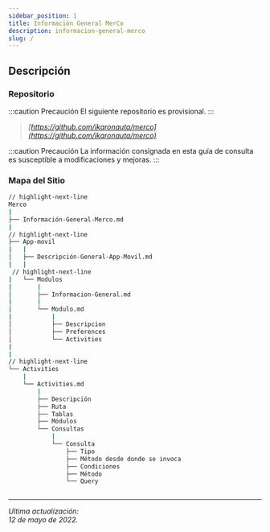 ```yaml
---
sidebar_position: 1
title: Información General MerCo
description: informacion-general-merco
slug: /
---
```


## Descripción

### Repositorio

:::caution Precaución
El siguiente repositorio es provisional. 
:::

>*[https://github.com/ikaronauta/merco](https://github.com/ikaronauta/merco)*


:::caution Precaución
La información consignada en esta guía de consulta es susceptible a modificaciones y mejoras. 
:::

### Mapa del Sitio

```bash
// highlight-next-line
Merco
|
├── Información-General-Merco.md
|
// highlight-next-line
├── App-movil
|   |
│   ├── Descripción-General-App-Movil.md
|   |
 // highlight-next-line
|   └── Modulos 
|       |
│       ├── Informacion-General.md
|       |
│       └── Modulo.md
|           |
│           ├── Descripcion
│           ├── Preferences
│           └── Activities 
|
|
// highlight-next-line
└── Activities
    |
    └── Activities.md
        |
        ├── Descripción
        ├── Ruta
        ├── Tablas
        ├── Módulos  
        └── Consultas
            |
            └── Consulta
                ├── Tipo
                ├── Método desde donde se invoca 
                ├── Condiciones 
                ├── Método 
                └── Query



```

***
*Ultima actualización:   
12 de mayo de 2022.* 